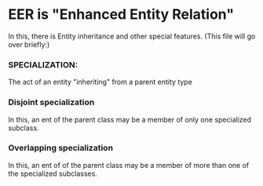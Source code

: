 

# EER is "Enhanced Entity Relation" 

In this, there is Entity inheritance and other special features.
(This file will go over briefly:)

### SPECIALIZATION:
The act of an entity "inheriting" from a parent entity type


### Disjoint specialization
In this,
an ent of the parent class may be a member
of only one specialized subclass.


### Overlapping specialization
In this,
an ent of of the parent class may be a member
of more than one of the specialized subclasses.





